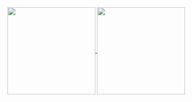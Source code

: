 <a href="https://github.com/anuraghazra/github-readme-stats" target="_blank">
  <img height=200 align="center" src="https://github-readme-stats-ashy-omega.vercel.app/api?username=Jeremy-Hibiki&show_icons=true&theme=catppuccin_mocha&hide_border=true&include_all_commits=true&hide_title=true&card_width=400" />
</a>
<a href="https://github.com/anuraghazra/convoychat" target="_blank">
  <img height=200 align="center" src="https://github-readme-stats-ashy-omega.vercel.app/api/top-langs/?username=Jeremy-Hibiki&layout=compact&langs_count=8" />
</a>
